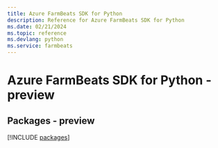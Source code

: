 ```yaml
---
title: Azure FarmBeats SDK for Python
description: Reference for Azure FarmBeats SDK for Python
ms.date: 02/21/2024
ms.topic: reference
ms.devlang: python
ms.service: farmbeats
---
```

# Azure FarmBeats SDK for Python - preview
## Packages - preview
[!INCLUDE [packages](farmbeats-index.md)]